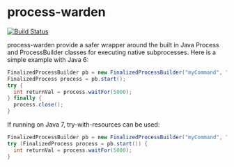 # process-warden

[![Build Status](https://travis-ci.org/johnlcox/process-warden.png)](https://travis-ci.org/johnlcox/process-warden)

process-warden provide a safer wrapper around the built in Java Process and ProcessBuilder classes for executing native subprocesses.  Here is a simple example with Java 6:

``` java
FinalizedProcessBuilder pb = new FinalizedProcessBuilder("myCommand", "myArg");
FinalizedProcess process = pb.start();
try {
  int returnVal = process.waitFor(5000);
} finally {
  process.close();
}
```

If running on Java 7, try-with-resources can be used:
``` java
FinalizedProcessBuilder pb = new FinalizedProcessBuilder("myCommand", "myArg");
try (FinalizedProcess process = pb.start()) {
  int returnVal = process.waitFor(5000);
}
```
